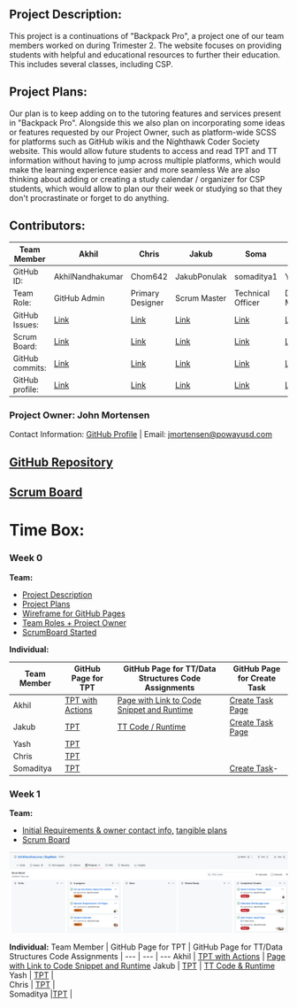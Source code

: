 ## Project Description: 
This project is a continuations of "Backpack Pro", a project one of our team members worked on during Trimester 2. The website focuses on providing students with helpful and educational resources to further their education. This includes several classes, including CSP. 

## Project Plans: 
Our plan is to keep adding on to the tutoring features and services present in "Backpack Pro". Alongside this we also plan on incorporating some ideas or features requested by our Project Owner, such as platform-wide SCSS for platforms such as GitHub wikis and the Nighthawk Coder Society website. This would allow future students to access and read TPT and TT information without having to jump across multiple platforms, which would make the learning experience easier and more seamless We are also thinking about adding or creating a study calendar / organizer for CSP students, which would allow to plan our their week or studying so that they don't procrastinate or forget to do anything.

## Contributors:

Team Member | Akhil | Chris | Jakub | Soma | Yash 
| --- | --- | --- | --- | --- | --- 
GitHub ID: | AkhilNandhakumar| Chom642 | JakubPonulak | somaditya1 | YashShah138 | 
Team Role: | GitHub Admin | Primary Designer | Scrum Master | Technical Officer | Deployment Manager | 
GitHub Issues: | [Link](https://github.com/JakubPonulak/5_hackers/issues/assigned/hamzahakak) | [Link](https://github.com/AkhilNandhakumar/Guython/issues/assigned/Chom642) | [Link](https://github.com/AkhilNandhakumar/Guython/issues/assigned/JakubPonulak) | [Link](https://github.com/JakubPonulak/5_hackers/issues/assigned/SreejaVad) | [Link](https://github.com/AkhilNandhakumar/Guython/issues/assigned/YashShah138) 
Scrum Board: | [Link](https://github.com/JakubPonulak/5_hackers/projects/1?card_filter_query=assignee%3Ahamzahakak)| [Link](https://github.com/AkhilNandhakumar/Guython/projects/1?card_filter_query=assignee%3Achom642) | [Link](https://github.com/AkhilNandhakumar/Guython/projects/1?card_filter_query=assignee%3AJakubPonulak) | [Link](https://github.com/JakubPonulak/5_hackers/projects/1?card_filter_query=assignee%3ASreejaVad) | [Link](https://github.com/AkhilNandhakumar/Guython/projects/1?card_filter_query=assignee%3Ayashshah138) 
GitHub commits: | [Link](https://github.com/JakubPonulak/5_hackers/commits?author=hamzahakak) | [Link](https://github.com/AkhilNandhakumar/Guython/commits?author=Chom642) | [Link](https://github.com/AkhilNandhakumar/Guython/commits?author=JakubPonulak) | [Link](https://github.com/JakubPonulak/5_hackers/commits?author=SreejaVad) | [Link](https://github.com/AkhilNandhakumar/Guython/commits?author=YashShah138) 
GitHub profile: | [Link](https://github.com/hamzahakak) | [Link](https://github.com/Chom642) | [Link](https://github.com/JakubPonulak) | [Link](https://github.com/SreejaVad) | [Link](https://github.com/YashShah138) 

### Project Owner: John Mortensen 
Contact Information: [GitHub Profile](https://github.com/jm1021) | Email: jmortensen@powayusd.com

## [GitHub Repository](https://github.com/AkhilNandhakumar/Guython) 
## [Scrum Board](https://github.com/AkhilNandhakumar/Guython/projects/1) 

# Time Box: 

### Week 0

**Team:**
- [Project Description](https://github.com/AkhilNandhakumar/Guython#project-description)
- [Project Plans](https://github.com/AkhilNandhakumar/Guython#project-plans)
- [Wireframe for GitHub Pages](https://docs.google.com/drawings/d/1mogokqAFAM5HKk9fLhzz1qdr9THwx2xbRpUxEg_czEs/edit?usp=sharing)
- [Team Roles + Project Owner](https://github.com/AkhilNandhakumar/Guython#contributors)
- [ScrumBoard Started](https://github.com/AkhilNandhakumar/Guython/projects/1)

**Individual:**

Team Member | GitHub Page for TPT  | GitHub Page for TT/Data Structures Code Assignments | GitHub Page for Create Task 
| --- | --- | --- | --- 
Akhil | [TPT with Actions](https://akhilnandhakumar.github.io/Akhil-Data-Structures/tpt) | [Page with Link to Code Snippet and Runtime](https://akhilnandhakumar.github.io/Akhil-Data-Structures/tt) | [Create Task Page](https://akhilnandhakumar.github.io/Akhil-Data-Structures/ct)
Jakub | [TPT](https://jakubponulak.github.io/DataStructures/study) | [TT Code / Runtime](https://jakubponulak.github.io/DataStructures/project_doc) | [Create Task Page](https://jakubponulak.github.io/DataStructures/ct_doc)
Yash | [TPT](https://yashshah138.github.io/Data_Structures1/study) |  | 
Chris | [TPT](https://chom642.github.io/Data_Structures/) |  | 
Somaditya |[TPT](https://somaditya1.github.io/Data-Structures-1-Soma/)  |  | [Create Task](https://github.com/aaditgupta21/silverscreen/wiki/Create-Task-Final-Week-10)-

### Week 1

**Team:**
- [Initial Requirements & owner contact info,]() [tangible plans]()
- [Scrum Board]()
<img src="https://github.com/AkhilNandhakumar/Guython/blob/main/static/scrumboardW1.png">

**Individual:**
Team Member | GitHub Page for TPT  | GitHub Page for TT/Data Structures Code Assignments 
| --- | --- | --- 
Akhil | [TPT with Actions](https://akhilnandhakumar.github.io/Akhil-Data-Structures/tpt) | [Page with Link to Code Snippet and Runtime](https://akhilnandhakumar.github.io/Akhil-Data-Structures/tt)
Jakub | [TPT](https://jakubponulak.github.io/DataStructures/study) | [TT Code & Runtime](https://jakubponulak.github.io/DataStructures/project_doc) 
Yash | [TPT](https://yashshah138.github.io/Data_Structures1/study) |  
Chris | [TPT](https://chom642.github.io/Data_Structures/) |  
Somaditya |[TPT](https://somaditya1.github.io/Data-Structures-1-Soma/)  |  
